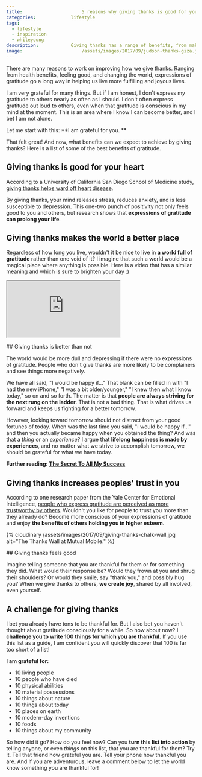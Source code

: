 ```yaml
---
title:						5 reasons why giving thanks is good for you
categories:				lifestyle
tags:
  - lifestyle
  - inspiration
  - whileyoung
description:			Giving thanks has a range of benefits, from making you feel better to making the world a better place. Learn more and take the thanksgiving challenge.
image:						/assets/images/2017/09/judson-thanks-giza.jpg
---
```


There are many reasons to work on improving how we give thanks. Ranging from health benefits, feeling good, and changing the world, expressions of gratitude go a long way in helping us live more fulfilling and joyous lives.

I am very grateful for many things. But if I am honest, I don't express my gratitude to others nearly as often as I should. I don't often express gratitude out loud to others, even when that gratitude is conscious in my mind at the moment. This is an area where I know I can become better, and I bet I am not alone.

Let me start with this: **I am grateful for you. **

That felt great! And now, what benefits can we expect to achieve by giving thanks? Here is a list of some of the best benefits of gratitude.

## Giving thanks is good for your heart

According to a University of California San Diego School of Medicine study, [giving thanks helps ward off heart disease](https://www.npr.org/sections/health-shots/2015/11/23/456656055/gratitude-is-good-for-the-soul-and-it-helps-the-heart-too). 

By giving thanks, your mind releases stress, reduces anxiety, and is less susceptible to depression. This one-two punch of positivity not only feels good to you and others, but research shows that **expressions of gratitude can prolong your life**.

## Giving thanks makes the world a better place

Regardless of how long you live, wouldn't it be nice to live in **a world full of gratitude** rather than one void of it? I imagine that such a world would be a magical place where anything is possible. Here is a video that has a similar meaning and which is sure to brighten your day :)

<div class="embed-responsive embed-responsive-16by9">
  <iframe class="embed-responsive-item" src="https://www.youtube.com/embed/U5lZBjWDR_c" allowfullscreen></iframe>
</div>

## Giving thanks is better than not

The world would be more dull and depressing if there were no expressions of gratitude. People who don't give thanks are more likely to be complainers and see things more negatively.

We have all said, "I would be happy if..." That blank can be filled in with "I had the new iPhone," "I was a bit older/younger," "I knew then what I know today," so on and so forth. The matter is that **people are always striving for the next rung on the ladder**. That is not a bad thing. That is what drives us forward and keeps us fighting for a better tomorrow.

However, looking toward tomorrow should not distract from your good fortunes of today. When was the last time you said, "I would be happy if..." and then you actually became happy when you obtained the thing? And was that a *thing* or an *experience*? I argue that **lifelong happiness is made by experiences**, and no matter what we strive to accomplish tomorrow, we should be grateful for what we have today.

**Further reading: [The Secret To All My Success](/showing-up-secret-to-success/)**

## Giving thanks increases peoples' trust in you

According to one research paper from the Yale Center for Emotional Intelligence, [people who express gratitude are perceived as more trustworthy by others](https://ei.yale.edu/what-is-gratitude/). Wouldn't you like for people to trust you more than they already do? Become more conscious of your expressions of gratitude and enjoy **the benefits of others holding you in higher esteem**.

{% cloudinary /assets/images/2017/09/giving-thanks-chalk-wall.jpg alt="The Thanks Wall at Mutual Mobile." %}

## Giving thanks feels good

Imagine telling someone that you are thankful for them or for something they did. What would their response be? Would they frown at you and shrug their shoulders? Or would they smile, say "thank you," and possibly hug you? When we give thanks to others, **we create joy**, shared by all involved, even yourself.

## A challenge for giving thanks

I bet you already have tons to be thankful for. But I also bet you haven't thought about gratitude consciously for a while. So how about now? **I challenge you to write 100 things for which you are thankful.** If you use this list as a guide, I am confident you will quickly discover that 100 is far too short of a list!

**I am grateful for:**

- 10 living people
- 10 people who have died
- 10 physical abilities
- 10 material possessions
- 10 things about nature
- 10 things about today
- 10 places on earth
- 10 modern-day inventions
- 10 foods
- 10 things about my community

So how did it go? How do you feel now? Can you **turn this list into action** by telling anyone, or even *things* on this list, that you are thankful for them? Try it. Tell that friend how grateful you are. Tell your phone how thankful you are. And if you are adventurous, leave a comment below to let the world know something you are thankful for!